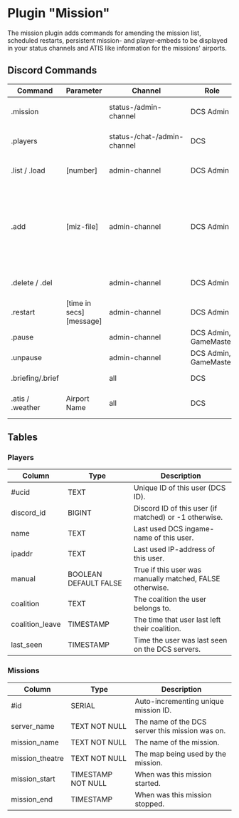 # Plugin "Mission"
The mission plugin adds commands for amending the mission list, scheduled restarts, persistent mission- and player-embeds to be displayed in your status channels and ATIS like information for the missions' airports. 

## Discord Commands

| Command          | Parameter                | Channel                     | Role                  | Description                                                                                                                                                                                                                                          |
|------------------|--------------------------|-----------------------------|-----------------------|------------------------------------------------------------------------------------------------------------------------------------------------------------------------------------------------------------------------------------------------------|
| .mission         |                          | status-/admin-channel       | DCS Admin             | Information about the active mission. Persistent display in status-channel.                                                                                                                                                                          |
| .players         |                          | status-/chat-/admin-channel | DCS                   | Lists the players currently active on the server. Persistent display in status-channel.                                                                                                                                                              |
| .list / .load    | [number]                 | admin-channel               | DCS Admin             | Lists all available missions on this server and let you start or restart one of them.                                                                                                                                                                |
| .add             | [miz-file]               | admin-channel               | DCS Admin             | Adds a specific mission to the list of missions, that has to be in Saved Games/DCS[.OpenBeta]/Missions. If no miz file is provided, a list of all available files in the servers Missions directory (no subdirs supported by now!) will be provided. |
| .delete / .del   |                          | admin-channel               | DCS Admin             | Lists all available missions on this server and let you delete one of them.                                                                                                                                                                          |
| .restart         | [time in secs] [message] | admin-channel               | DCS Admin             | Restarts the current mission after [time] seconds. A message will be sent as a popup to that server.                                                                                                                                                 |
| .pause           |                          | admin-channel               | DCS Admin, GameMaster | Pauses the current running mission.                                                                                                                                                                                                                  |
| .unpause         |                          | admin-channel               | DCS Admin, GameMaster | Resumes the current running mission.                                                                                                                                                                                                                 |
| .briefing/.brief |                          | all                         | DCS                   | Shows the description / briefing of the running mission.                                                                                                                                                                                             |
| .atis / .weather | Airport Name             | all                         | DCS                   | Information about a specific airport in this mission (incl. weather).                                                                                                                                                                                |

## Tables
### Players
| Column          | Type                  | Description                                              |
|-----------------|-----------------------|----------------------------------------------------------|
| #ucid           | TEXT                  | Unique ID of this user (DCS ID).                         |
| discord_id      | BIGINT                | Discord ID of this user (if matched) or -1 otherwise.    |
| name            | TEXT                  | Last used DCS ingame-name of this user.                  |
| ipaddr          | TEXT                  | Last used IP-address of this user.                       |
| manual          | BOOLEAN DEFAULT FALSE | True if this user was manually matched, FALSE otherwise. |
| coalition       | TEXT                  | The coalition the user belongs to.                       |
| coalition_leave | TIMESTAMP             | The time that user last left their coalition.            |
| last_seen       | TIMESTAMP             | Time the user was last seen on the DCS servers.          |

### Missions
| Column          | Type               | Description                                     |
|-----------------|--------------------|-------------------------------------------------|
| #id             | SERIAL             | Auto-incrementing unique mission ID.            |
| server_name     | TEXT NOT NULL      | The name of the DCS server this mission was on. |
| mission_name    | TEXT NOT NULL      | The name of the mission.                        |
| mission_theatre | TEXT NOT NULL      | The map being used by the mission.              |
| mission_start   | TIMESTAMP NOT NULL | When was this mission started.                  |
| mission_end     | TIMESTAMP          | When was this mission stopped.                  |
